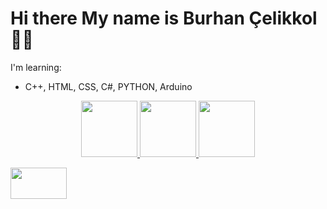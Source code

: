 # Hi there My name is Burhan Çelikkol 👋🏻



I'm learning:
<br>
 * C++, HTML, CSS, C#, PYTHON, Arduino

<p align=center> <a href="https://github.com/burhanclkkl">        <img src="https://lh3.googleusercontent.com/proxy/RCEMcB99MJT6fvncQCqlkqLOFwLCS9pjeN_mK6v7rnrgYvZ5gPHmE60PQtzVr1t60YOeLfRJ-M8Md0-Tz-McElRzN6YE-z-7R3KQ3UbFjrYmRA" width="90" height="90"> </a> 
<a href="https://www.linkedin.com/in/burhan-clkkl/">        <img src="https://play-lh.googleusercontent.com/fqYJHtyzZzA4vacRzeJoB93QNvA5-mvR-8UB5oVLxdYDSTpfLp_KgYD4IqVGJUgFEJo" width="90" height="90">  </a>  
<a href="https://www.kaggle.com/burhanclkkl">        <img src="https://storage.scolary.com/storage/file/public/71b68248-ba0a-4b26-b15f-0c77cdf341cd.svg" width="90" height="90"> </a>  

<a href="https://www.kaggle.com/burhanclkkl">        <img src="https://img.shields.io/badge/-Linekdin-blue" width="90" height="50"> </a>  
